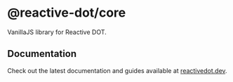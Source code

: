 # @reactive-dot/core

VanillaJS library for Reactive DOT.

## Documentation

Check out the latest documentation and guides available at [reactivedot.dev](https://reactivedot.dev/).
